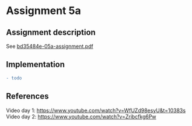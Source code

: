 # Assignment 5a

## Assignment description
See [bd35484e-05a-assignment.pdf](bd35484e-05a-assignment.pdf)

## Implementation
```diff
- todo
```


## References
Video day 1: https://www.youtube.com/watch?v=WfUZd98esyU&t=10383s
Video day 2: https://www.youtube.com/watch?v=Zribcfkg6Pw

